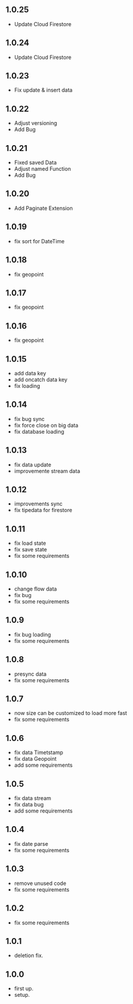## 1.0.25
* Update Cloud Firestore

## 1.0.24
* Update Cloud Firestore

## 1.0.23
* Fix update & insert data

## 1.0.22
* Adjust versioning
* Add Bug

## 1.0.21
* Fixed saved Data
* Adjust named Function
* Add Bug

## 1.0.20
* Add Paginate Extension

## 1.0.19
* fix sort for DateTime 

## 1.0.18
* fix geopoint

## 1.0.17
* fix geopoint

## 1.0.16
* fix geopoint

## 1.0.15
* add data key
* add oncatch data key
* fix loading

## 1.0.14
* fix bug sync
* fix force close on big data
* fix database loading


## 1.0.13
* fix data update
* improvemente stream data

## 1.0.12
* improvements sync
* fix tipedata for firestore

## 1.0.11
* fix load state
* fix save state
* fix some requirements

## 1.0.10
* change flow data
* fix bug
* fix some requirements


## 1.0.9
* fix bug loading
* fix some requirements

## 1.0.8
* presync data
* fix some requirements

## 1.0.7
* now size can be customized to load more fast
* fix some requirements

## 1.0.6
* fix data Timetstamp
* fix data Geopoint
* add some requirements

## 1.0.5
* fix data stream
* fix data bug
* add some requirements

## 1.0.4
* fix date parse
* fix some requirements

## 1.0.3
* remove unused code
* fix some requirements

## 1.0.2
* fix some requirements

## 1.0.1
* deletion fix.

## 1.0.0
* first up.
* setup.
